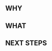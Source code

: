 ## WHY
<!--- Why is this change required? What problem does it solve? -->	<!--- Why is this change required? What problem does it solve? -->
<!--- If it fixes an open issue, please link to the issue here. -->	<!--- If it fixes an open issue, please link to the issue here. -->

 ## WHAT
<!--- What has changed in this PR? -->

 ## NEXT STEPS
<!--- Optional -->
<!--- Is this part of a larger series of changes? Give context to the reviewer -->
